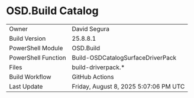 ﻿# OSD.Build Catalog

| | |
|-|-|
| Owner | David Segura |
| Build Version | 25.8.8.1 |
| PowerShell Module | OSD.Build |
| PowerShell Function | Build-OSDCatalogSurfaceDriverPack |
| Files | build-driverpack.* |
| Build Workflow | GitHub Actions |
| Last Update | Friday, August 8, 2025 5:07:06 PM UTC |
